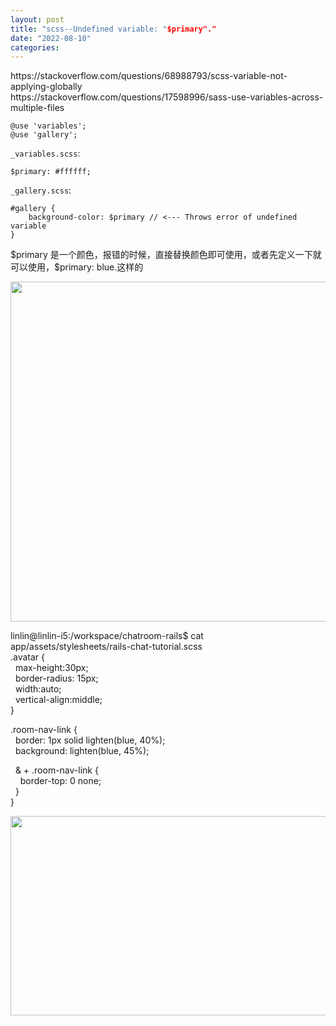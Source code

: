 ```yaml
---
layout: post
title: "scss--Undefined variable: "$primary"."
date: "2022-08-10"
categories: 
---
```

<p>https://stackoverflow.com/questions/68988793/scss-variable-not-applying-globally<br />
https://stackoverflow.com/questions/17598996/sass-use-variables-across-multiple-files</p>

<pre class="lang-css s-code-block">
<code class="hljs language-css"><span class="hljs-keyword">@use</span> <span class="hljs-string">&#39;variables&#39;</span>;
<span class="hljs-keyword">@use</span> <span class="hljs-string">&#39;gallery&#39;</span>;
</code></pre>

<p><code>_variables.scss</code>:</p>

<pre class="lang-css s-code-block">
<code class="hljs language-css">$primary: <span class="hljs-number">#ffffff</span>;
</code></pre>

<p><code>_gallery.scss</code>:</p>

<pre class="default s-code-block">
<code class="hljs language-php"><span class="hljs-comment">#gallery {</span>
    background-color: <span class="hljs-variable">$primary</span> <span class="hljs-comment">// &lt;--- Throws error of undefined variable</span>
}
</code></pre>

<p>$primary 是一个颜色，报错的时候，直接替换颜色即可使用，或者先定义一下就可以使用，$primary: blue.这样的</p>

<p><img height="544" src="/uploads/ckeditor/pictures/195/image-20220810223910-1.png" width="674" /></p>

<p>linlin@linlin-i5:/workspace/chatroom-rails$ cat app/assets/stylesheets/rails-chat-tutorial.scss<br />
.avatar {<br />
&nbsp; max-height:30px;<br />
&nbsp; border-radius: 15px;<br />
&nbsp; width:auto;<br />
&nbsp; vertical-align:middle;<br />
}</p>

<p>.room-nav-link {<br />
&nbsp; border: 1px solid lighten(blue, 40%);<br />
&nbsp; background: lighten(blue, 45%);</p>

<p>&nbsp; &amp; + .room-nav-link {<br />
&nbsp;&nbsp;&nbsp; border-top: 0 none;<br />
&nbsp; }<br />
}</p>

<p><img height="319" src="/uploads/ckeditor/pictures/196/image-20220810224055-2.png" width="833" /></p>

